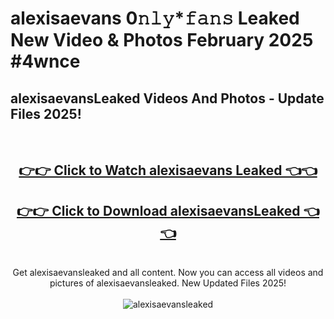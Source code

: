 # alexisaevans 0𝚗𝚕𝚢*𝚏𝚊𝚗𝚜 Leaked New Video & Photos February 2025 #4wnce

<h2>alexisaevansLeaked Videos And Photos - Update Files 2025!</h2>
<br>
<div align="center">
<h2><a href="https://mediaupload.pro?title=alexisaevans&ref=11F" rel="nofollow">👉👉 Click to Watch alexisaevans Leaked 👈👈</a></h2>
<h2><a href="https://mediaupload.pro?title=alexisaevans&ref=11F" rel="nofollow">👉👉 Click to Download alexisaevansLeaked 👈👈</a></h2>
<br>
Get alexisaevansleaked and all content. Now you can access all videos and pictures of alexisaevansleaked. New Updated Files 2025!
<br>
<br>
<a href="https://mediaupload.pro?title=alexisaevans&ref=11F" rel="nofollow" data-target="animated-image.originalLink"><img src="https://i.ibb.co/Gkj2r4b/banner.png" alt="alexisaevansleaked" style="max-width: 100%; display: inline-block;" data-target="animated-image.originalImage"></a>
</div>
<br>

